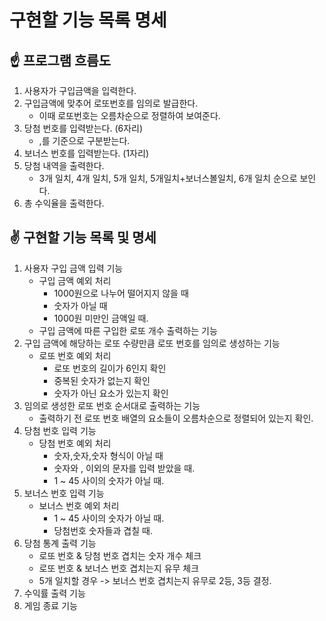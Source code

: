 # 구현할 기능 목록 명세

## ☝️ 프로그램 흐름도

1. 사용자가 구입금액을 입력한다.
2. 구입금액에 맞추어 로또번호를 임의로 발급한다.
   - 이때 로또번호는 오름차순으로 정렬하여 보여준다.
3. 당첨 번호를 입력받는다. (6자리)
   - ,를 기준으로 구분받는다.
4. 보너스 번호를 입력받는다. (1자리)
5. 당첨 내역을 출력한다.
   - 3개 일치, 4개 일치, 5개 일치, 5개일치+보너스볼일치, 6개 일치 순으로 보인다.
6. 총 수익율을 출력한다.

## ✌️ 구현할 기능 목록 및 명세

1. 사용자 구입 금액 입력 기능
   - 구입 금액 예외 처리
     - 1000원으로 나누어 떨어지지 않을 때
     - 숫자가 아닐 때
     - 1000원 미만인 금액일 때.
   - 구입 금액에 따른 구입한 로또 개수 출력하는 기능
2. 구입 금액에 해당하는 로또 수량만큼 로또 번호를 임의로 생성하는 기능
   - 로또 번호 예외 처리
     - 로또 번호의 길이가 6인지 확인
     - 중복된 숫자가 없는지 확인
     - 숫자가 아닌 요소가 있는지 확인
3. 임의로 생성한 로또 번호 순서대로 출력하는 기능
   - 출력하기 전 로또 번호 배열의 요소들이 오름차순으로 정렬되어 있는지 확인.
4. 당첨 번호 입력 기능
   - 당첨 번호 예외 처리
     - 숫자,숫자,숫자 형식이 아닐 때
     - 숫자와 , 이외의 문자를 입력 받았을 때.
     - 1 ~ 45 사이의 숫자가 아닐 때.
5. 보너스 번호 입력 기능
   - 보너스 번호 예외 처리
     - 1 ~ 45 사이의 숫자가 아닐 때.
     - 당첨번호 숫자들과 겹칠 때.
6. 당첨 통계 출력 기능
   - 로또 번호 & 당첨 번호 겹치는 숫자 개수 체크
   - 로또 번호 & 보너스 번호 겹치는지 유무 체크
   - 5개 일치할 경우 -> 보너스 번호 겹치는지 유무로 2등, 3등 결정.
7. 수익률 출력 기능
8. 게임 종료 기능
